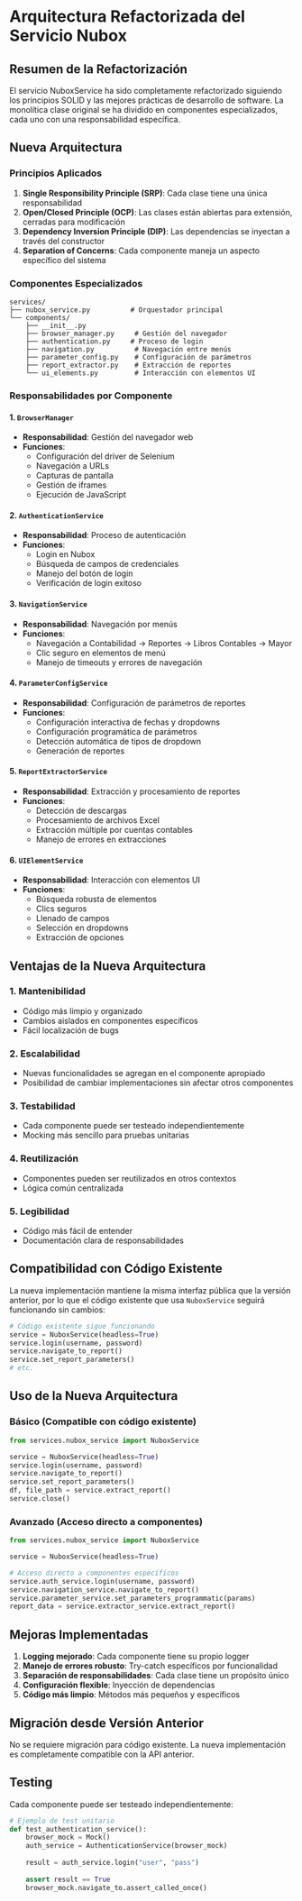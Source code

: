# Arquitectura Refactorizada del Servicio Nubox

## Resumen de la Refactorización

El servicio NuboxService ha sido completamente refactorizado siguiendo los principios SOLID y las mejores prácticas de desarrollo de software. La monolítica clase original se ha dividido en componentes especializados, cada uno con una responsabilidad específica.

## Nueva Arquitectura

### Principios Aplicados

1. **Single Responsibility Principle (SRP)**: Cada clase tiene una única responsabilidad
2. **Open/Closed Principle (OCP)**: Las clases están abiertas para extensión, cerradas para modificación
3. **Dependency Inversion Principle (DIP)**: Las dependencias se inyectan a través del constructor
4. **Separation of Concerns**: Cada componente maneja un aspecto específico del sistema

### Componentes Especializados

```
services/
├── nubox_service.py          # Orquestador principal
└── components/
    ├── __init__.py
    ├── browser_manager.py     # Gestión del navegador
    ├── authentication.py     # Proceso de login
    ├── navigation.py          # Navegación entre menús
    ├── parameter_config.py    # Configuración de parámetros
    ├── report_extractor.py    # Extracción de reportes
    └── ui_elements.py         # Interacción con elementos UI
```

### Responsabilidades por Componente

#### 1. `BrowserManager`
- **Responsabilidad**: Gestión del navegador web
- **Funciones**:
  - Configuración del driver de Selenium
  - Navegación a URLs
  - Capturas de pantalla
  - Gestión de iframes
  - Ejecución de JavaScript

#### 2. `AuthenticationService`
- **Responsabilidad**: Proceso de autenticación
- **Funciones**:
  - Login en Nubox
  - Búsqueda de campos de credenciales
  - Manejo del botón de login
  - Verificación de login exitoso

#### 3. `NavigationService`
- **Responsabilidad**: Navegación por menús
- **Funciones**:
  - Navegación a Contabilidad → Reportes → Libros Contables → Mayor
  - Clic seguro en elementos de menú
  - Manejo de timeouts y errores de navegación

#### 4. `ParameterConfigService`
- **Responsabilidad**: Configuración de parámetros de reportes
- **Funciones**:
  - Configuración interactiva de fechas y dropdowns
  - Configuración programática de parámetros
  - Detección automática de tipos de dropdown
  - Generación de reportes

#### 5. `ReportExtractorService`
- **Responsabilidad**: Extracción y procesamiento de reportes
- **Funciones**:
  - Detección de descargas
  - Procesamiento de archivos Excel
  - Extracción múltiple por cuentas contables
  - Manejo de errores en extracciones

#### 6. `UIElementService`
- **Responsabilidad**: Interacción con elementos UI
- **Funciones**:
  - Búsqueda robusta de elementos
  - Clics seguros
  - Llenado de campos
  - Selección en dropdowns
  - Extracción de opciones

## Ventajas de la Nueva Arquitectura

### 1. **Mantenibilidad**
- Código más limpio y organizado
- Cambios aislados en componentes específicos
- Fácil localización de bugs

### 2. **Escalabilidad**
- Nuevas funcionalidades se agregan en el componente apropiado
- Posibilidad de cambiar implementaciones sin afectar otros componentes

### 3. **Testabilidad**
- Cada componente puede ser testeado independientemente
- Mocking más sencillo para pruebas unitarias

### 4. **Reutilización**
- Componentes pueden ser reutilizados en otros contextos
- Lógica común centralizada

### 5. **Legibilidad**
- Código más fácil de entender
- Documentación clara de responsabilidades

## Compatibilidad con Código Existente

La nueva implementación mantiene la misma interfaz pública que la versión anterior, por lo que el código existente que usa `NuboxService` seguirá funcionando sin cambios:

```python
# Código existente sigue funcionando
service = NuboxService(headless=True)
service.login(username, password)
service.navigate_to_report()
service.set_report_parameters()
# etc.
```

## Uso de la Nueva Arquitectura

### Básico (Compatible con código existente)
```python
from services.nubox_service import NuboxService

service = NuboxService(headless=True)
service.login(username, password)
service.navigate_to_report()
service.set_report_parameters()
df, file_path = service.extract_report()
service.close()
```

### Avanzado (Acceso directo a componentes)
```python
from services.nubox_service import NuboxService

service = NuboxService(headless=True)

# Acceso directo a componentes específicos
service.auth_service.login(username, password)
service.navigation_service.navigate_to_report()
service.parameter_service.set_parameters_programmatic(params)
report_data = service.extractor_service.extract_report()
```

## Mejoras Implementadas

1. **Logging mejorado**: Cada componente tiene su propio logger
2. **Manejo de errores robusto**: Try-catch específicos por funcionalidad
3. **Separación de responsabilidades**: Cada clase tiene un propósito único
4. **Configuración flexible**: Inyección de dependencias
5. **Código más limpio**: Métodos más pequeños y específicos

## Migración desde Versión Anterior

No se requiere migración para código existente. La nueva implementación es completamente compatible con la API anterior.

## Testing

Cada componente puede ser testeado independientemente:

```python
# Ejemplo de test unitario
def test_authentication_service():
    browser_mock = Mock()
    auth_service = AuthenticationService(browser_mock)
    
    result = auth_service.login("user", "pass")
    
    assert result == True
    browser_mock.navigate_to.assert_called_once()
```